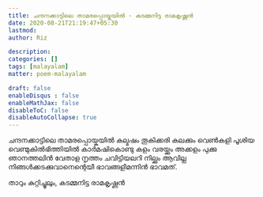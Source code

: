 ```yaml
---
title: ചന്ദനക്കാട്ടിലെ താമരപ്പൊയ്കയില്‍ - കടമ്മനിട്ട രാമകൃ‌ഷ്ണന്‍
date: 2020-08-21T21:19:47+05:30
lastmod: 
author: Riz

description: 
categories: []
tags: [malayalam]
matter: poem-malayalam

draft: false
enableDisqus : false
enableMathJax: false
disableToC: false
disableAutoCollapse: true
---
```


ചന്ദനക്കാട്ടിലെ താമരപ്പൊയ്കയില്‍ 
കല്മ‌ഷം തൂകിക്കരി കലക്കും 
വെണ്‍കളി പൂശിയ വെണ്മുകില്‍ഭിത്തിയില്‍
കാര്‍മഷികൊണ്ടു കളം വരയ്ക്കും 
അക്കളം പുക്കു ഞാനത്തലിന്‍ വേതാള
നൃത്തം ചവിട്ടിയലറി നില്ക്കും 
ആവില്ല നിങ്ങള്‍ക്കടക്കുവാനെന്റെയീ
ഭാവങ്ങളീമന്നിന്‍ ഭാവമത്.

താറും കുറ്റിച്ചൂലും, കടമ്മനിട്ട രാമകൃഷ്ണന്‍